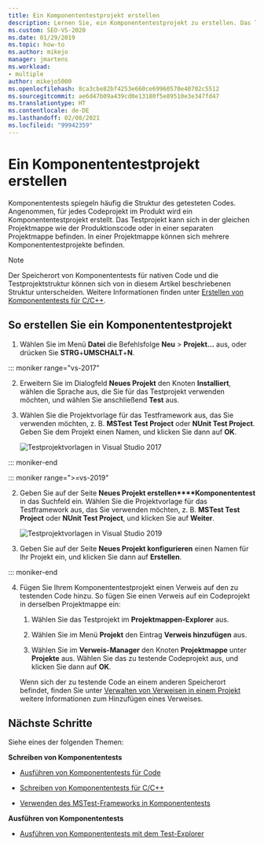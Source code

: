 ```yaml
---
title: Ein Komponententestprojekt erstellen
description: Lernen Sie, ein Komponententestprojekt zu erstellen. Das Testprojekt kann sich in der gleichen Projektmappe wie der Produktionscode oder in einer separaten Projektmappe befinden.
ms.custom: SEO-VS-2020
ms.date: 01/29/2019
ms.topic: how-to
ms.author: mikejo
manager: jmartens
ms.workload:
- multiple
author: mikejo5000
ms.openlocfilehash: 8ca3cbe82bf4253e660ce69960570e40702c5512
ms.sourcegitcommit: ae6d47b09a439cd0e13180f5e89510e3e347fd47
ms.translationtype: HT
ms.contentlocale: de-DE
ms.lasthandoff: 02/08/2021
ms.locfileid: "99942359"
---
```

# <a name="create-a-unit-test-project"></a>Ein Komponententestprojekt erstellen

Komponententests spiegeln häufig die Struktur des getesteten Codes. Angenommen, für jedes Codeprojekt im Produkt wird ein Komponententestprojekt erstellt. Das Testprojekt kann sich in der gleichen Projektmappe wie der Produktionscode oder in einer separaten Projektmappe befinden. In einer Projektmappe können sich mehrere Komponententestprojekte befinden.

> [!NOTE]
> Der Speicherort von Komponententests für nativen Code und die Testprojektstruktur können sich von in diesem Artikel beschriebenen Struktur unterscheiden. Weitere Informationen finden unter [Erstellen von Komponententests für C/C++](writing-unit-tests-for-c-cpp.md).

## <a name="to-create-a-unit-test-project"></a>So erstellen Sie ein Komponententestprojekt

1. Wählen Sie im Menü **Datei** die Befehlsfolge **Neu** > **Projekt...** aus, oder drücken Sie **STRG**+**UMSCHALT**+**N**.

::: moniker range="vs-2017"

2. Erweitern Sie im Dialogfeld **Neues Projekt** den Knoten **Installiert**, wählen die Sprache aus, die Sie für das Testprojekt verwenden möchten, und wählen Sie anschließend **Test** aus.

3. Wählen Sie die Projektvorlage für das Testframework aus, das Sie verwenden möchten, z. B. **MSTest Test Project** oder **NUnit Test Project**. Geben Sie dem Projekt einen Namen, und klicken Sie dann auf **OK**.

   ![Testprojektvorlagen in Visual Studio 2017](media/test-project-templates.png)

::: moniker-end

::: moniker range=">=vs-2019"

2. Geben Sie auf der Seite **Neues Projekt erstellen****Komponententest** in das Suchfeld ein. Wählen Sie die Projektvorlage für das Testframework aus, das Sie verwenden möchten, z. B. **MSTest Test Project** oder **NUnit Test Project**, und klicken Sie auf **Weiter**.

   ![Testprojektvorlagen in Visual Studio 2019](media/vs-2019/test-project-templates.png)

3. Geben Sie auf der Seite **Neues Projekt konfigurieren** einen Namen für Ihr Projekt ein, und klicken Sie dann auf **Erstellen**.

::: moniker-end

4. Fügen Sie Ihrem Komponententestprojekt einen Verweis auf den zu testenden Code hinzu. So fügen Sie einen Verweis auf ein Codeprojekt in derselben Projektmappe ein:

   1. Wählen Sie das Testprojekt im **Projektmappen-Explorer** aus.

   2. Wählen Sie im Menü **Projekt** den Eintrag **Verweis hinzufügen** aus.

   3. Wählen Sie im **Verweis-Manager** den Knoten **Projektmappe** unter **Projekte** aus. Wählen Sie das zu testende Codeprojekt aus, und klicken Sie dann auf **OK**.

   Wenn sich der zu testende Code an einem anderen Speicherort befindet, finden Sie unter [Verwalten von Verweisen in einem Projekt](../ide/managing-references-in-a-project.md) weitere Informationen zum Hinzufügen eines Verweises.

## <a name="next-steps"></a>Nächste Schritte

Siehe eines der folgenden Themen:

**Schreiben von Komponententests**

- [Ausführen von Komponententests für Code](../test/unit-test-your-code.md)

- [Schreiben von Komponententests für C/C++](writing-unit-tests-for-c-cpp.md)

- [Verwenden des MSTest-Frameworks in Komponententests](using-microsoft-visualstudio-testtools-unittesting-members-in-unit-tests.md)

**Ausführen von Komponententests**

- [Ausführen von Komponententests mit dem Test-Explorer](../test/run-unit-tests-with-test-explorer.md)
